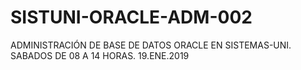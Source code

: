 # SISTUNI-ORACLE-ADM-002
ADMINISTRACIÓN DE BASE DE DATOS ORACLE EN SISTEMAS-UNI. SABADOS DE 08 A 14 HORAS. 19.ENE.2019
